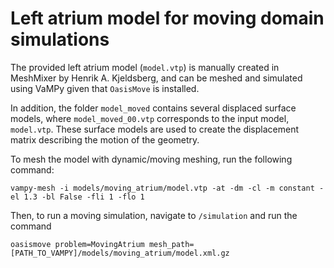 # Left atrium model for moving domain simulations

The provided left atrium model (`model.vtp`) is manually created in MeshMixer by Henrik A. Kjeldsberg, and can be meshed
and simulated using VaMPy given that `OasisMove` is installed.

In addition, the folder `model_moved` contains several displaced surface models, where `model_moved_00.vtp`
corresponds to the input model, `model.vtp`. These surface models are used to create the displacement matrix describing
the motion of the geometry.

To mesh the model with dynamic/moving meshing, run the following command:

```
vampy-mesh -i models/moving_atrium/model.vtp -at -dm -cl -m constant -el 1.3 -bl False -fli 1 -flo 1
```

Then, to run a moving simulation, navigate to `/simulation` and run the command

```
oasismove problem=MovingAtrium mesh_path=[PATH_TO_VAMPY]/models/moving_atrium/model.xml.gz 
```


